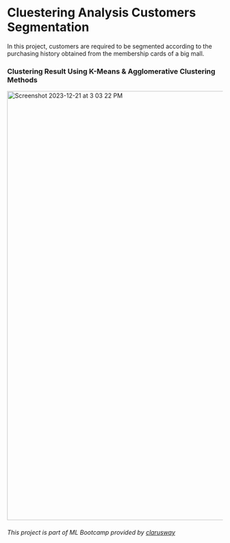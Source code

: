 # Cluestering Analysis Customers Segmentation

In this project, customers are required to be segmented according to the purchasing history obtained from the membership cards of a big mall.

### Clustering Result Using K-Means & Agglomerative Clustering Methods 

<img width="1000" alt="Screenshot 2023-12-21 at 3 03 22 PM" src="https://github.com/Rawanawh/cluestering-analysis-customers-segmentation/assets/90554711/f5254b59-adf7-4419-99e8-fc07ae478852">

###### This project is part of ML Bootcamp provided by [clarusway](https://github.com/clarusway)
